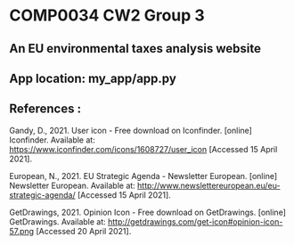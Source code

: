 # COMP0034 CW2 Group 3

## An EU environmental taxes analysis website

## App location: my_app/app.py 
 
## References :

Gandy, D., 2021. User icon - Free download on Iconfinder. [online] Iconfinder. Available at: <https://www.iconfinder.com/icons/1608727/user_icon> [Accessed 15 April 2021].

European, N., 2021. EU Strategic Agenda - Newsletter European. [online] Newsletter European. Available at: <http://www.newslettereuropean.eu/eu-strategic-agenda/> [Accessed 15 April 2021].

GetDrawings, 2021. Opinion Icon - Free download on GetDrawings. [online] GetDrawings. Available at: <http://getdrawings.com/get-icon#opinion-icon-57.png> [Accessed 20 April 2021].

